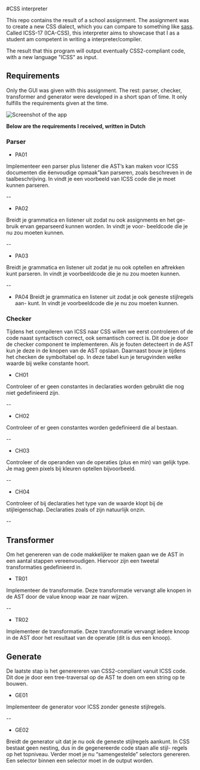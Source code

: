 #CSS interpreter

This repo contains the result of a school assignment. The assignment was to create a new CSS dialect, which you can compare to something like [sass](https://github.com/sass/sass). Called ICSS-17 (ICA-CSS), this interpreter aims to showcase that I as a student am competent in writing a interpreter/compiler.

The result that this program will output eventually CSS2-compliant code, with a new language "ICSS" as input.

## Requirements

Only the GUI was given with this assignment. The rest: parser, checker, transformer and generator were developed in a short span of time. It only fulfills the requirements given at the time.

![Screenshot of the app](https://api.monosnap.com/rpc/file/download?id=8UlJDBaFu33u1AF7B8P6WqXx2apAEV)

**Below are the requirements I received, written in Dutch**

### Parser
- PA01Implementeer een parser plus listener die AST’s kan maken voor ICSS documenten die ëenvoudige opmaak”kan parseren, zoals beschreven in de taalbeschrijving. In             vindt je een voorbeeld van ICSS code die je moet kunnen parseren.

--- PA02
Breidt je grammatica en listener uit zodat nu ook assignments en het ge- bruik ervan geparseerd kunnen worden. In             vindt je voor- beeldcode die je nu zou moeten kunnen.

--- PA03Breidt je grammatica en listener uit zodat je nu ook optellen en aftrekken kunt parseren. In             vindt je voorbeeldcode die je nu zou moeten kunnen.--- PA04Breidt je grammatica en listener uit zodat je ook geneste stijlregels aan- kunt. In vindt je voorbeeldcode die je nu zou moeten kunnen.

### Checker

Tijdens het compileren van ICSS naar CSS willen we eerst controleren of de code naast syntactisch correct, ook semantisch correct is. Dit doe je door de checker component te implementeren. Als je fouten detecteert in de AST kun je deze in de knopen van de AST opslaan. Daarnaast bouw je tijdens het checken de symboltabel op. In deze tabel kun je terugvinden welke waarde bij welke constante hoort.

- CH01

Controleer of er geen constantes in declaraties worden gebruikt die nog niet gedefinieerd zijn.

--

- CH02

Controleer of er geen constantes worden gedefinieerd die al bestaan.

--

- CH03

Controleer of de operanden van de operaties (plus en min) van gelijk type. Je mag geen pixels bij kleuren optellen bijvoorbeeld.

--

- CH04

Controleer of bij declaraties het type van de waarde klopt bij de stijleigenschap. Declaraties zoals                of zijn natuurlijk onzin.

--

## Transformer

Om het genereren van de code makkelijker te maken gaan we de AST in een aantal stappen vereenvoudigen. Hiervoor zijn een tweetal transformaties gedefinieerd in.

- TR01 

Implementeer de transformatie. Deze transformatie vervangt alle knopen in de AST door de value knoop waar ze naar wijzen.

--

- TR02

Implementeer de transformatie. Deze transformatie vervangt iedere knoop in de AST door het resultaat van de operatie (dit is dus een knoop).

## Generate
De laatste stap is het generereren van CSS2-compliant vanuit ICSS code. Dit doe je door een tree-traversal op de AST te doen om een string op te bouwen.

- GE01

Implementeer de generator voor ICSS zonder geneste stijlregels.

--

- GE02

Breidt de generator uit dat je nu ook de geneste stijlregels aankunt. In CSS bestaat geen nesting, dus in de gegenereerde code staan alle stijl- regels op het topniveau. Verder moet je nu “samengestelde” selectors genereren. Een selector binnen een selector moet in de output worden.
